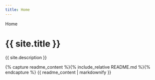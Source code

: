 ```yaml
---
title: Home
---
```


<link rel="stylesheet" href="style.css">
<script src="toc.js" defer></script>

<nav id="toc">
  <ul>
    <li><a href="index.html">Home</a></li>
  </ul>
</nav>

<main>
<h1>{{ site.title }}</h1>
<p>{{ site.description }}</p>
<section id="readme">
{% capture readme_content %}{% include_relative README.md %}{% endcapture %}
{{ readme_content | markdownify }}
</section>
</main>
